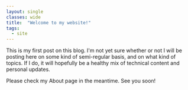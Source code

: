 ```yaml
---
layout: single
classes: wide
title:  "Welcome to my website!"
tags:   
  - site
---
```


This is my first post on this blog.
I'm not yet sure whether or not I will be posting here on some kind of semi-regular basis, and on what kind of topics.
If I do, it will hopefully be a healthy mix of technical content and personal updates.

Please check my About page in the meantime. See you soon!